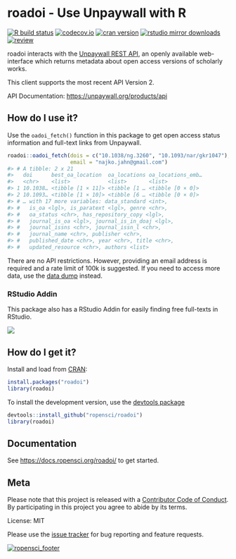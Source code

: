 
# roadoi - Use Unpaywall with R

[![R build
status](https://github.com/ropensci/roadoi/workflows/R-CMD-check/badge.svg)](https://github.com/ropensci/roadoi/actions)
[![codecov.io](https://codecov.io/github/ropensci/roadoi/coverage.svg?branch=master)](https://codecov.io/github/ropensci/roadoi?branch=master)
[![cran
version](http://www.r-pkg.org/badges/version/roadoi)](https://cran.r-project.org/package=roadoi)
[![rstudio mirror
downloads](http://cranlogs.r-pkg.org/badges/roadoi)](https://github.com/r-hub/cranlogs.app)
[![review](https://badges.ropensci.org/115_status.svg)](https://github.com/ropensci/software-review/issues/115)

roadoi interacts with the [Unpaywall REST
API](https://unpaywall.org/products/api), an openly available
web-interface which returns metadata about open access versions of
scholarly works.

This client supports the most recent API Version 2.

API Documentation: <https://unpaywall.org/products/api>

## How do I use it?

Use the `oadoi_fetch()` function in this package to get open access
status information and full-text links from Unpaywall.

``` r
roadoi::oadoi_fetch(dois = c("10.1038/ng.3260", "10.1093/nar/gkr1047"), 
                    email = "najko.jahn@gmail.com")
#> # A tibble: 2 x 21
#>   doi      best_oa_location  oa_locations oa_locations_emb…
#>   <chr>    <list>            <list>       <list>           
#> 1 10.1038… <tibble [1 × 11]> <tibble [1 … <tibble [0 × 0]> 
#> 2 10.1093… <tibble [1 × 10]> <tibble [6 … <tibble [0 × 0]> 
#> # … with 17 more variables: data_standard <int>,
#> #   is_oa <lgl>, is_paratext <lgl>, genre <chr>,
#> #   oa_status <chr>, has_repository_copy <lgl>,
#> #   journal_is_oa <lgl>, journal_is_in_doaj <lgl>,
#> #   journal_issns <chr>, journal_issn_l <chr>,
#> #   journal_name <chr>, publisher <chr>,
#> #   published_date <chr>, year <chr>, title <chr>,
#> #   updated_resource <chr>, authors <list>
```

There are no API restrictions. However, providing an email address is
required and a rate limit of 100k is suggested. If you need to access
more data, use the [data dump](https://unpaywall.org/products/snapshot)
instead.

### RStudio Addin

This package also has a RStudio Addin for easily finding free full-texts
in RStudio.

![](man/figures/oadoi_addin.gif)

## How do I get it?

Install and load from [CRAN](https://cran.r-project.org/package=roadoi):

``` r
install.packages("roadoi")
library(roadoi)
```

To install the development version, use the [devtools
package](https://cran.r-project.org/package=devtools)

``` r
devtools::install_github("ropensci/roadoi")
library(roadoi)
```

## Documentation

See <https://docs.ropensci.org/roadoi/> to get started.

## Meta

Please note that this project is released with a [Contributor Code of
Conduct](https://github.com/ropensci/roadoi/blob/master/CONDUCT.md). By
participating in this project you agree to abide by its terms.

License: MIT

Please use the [issue
tracker](https://github.com/ropensci/roadoi/issues) for bug reporting
and feature requests.

[![ropensci\_footer](https://ropensci.org/public_images/ropensci_footer.png)](https://ropensci.org)
